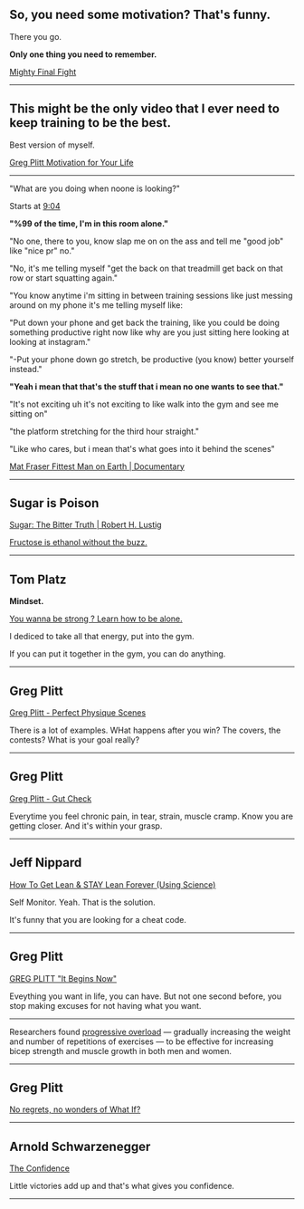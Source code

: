 ## So, you need some motivation? That's funny.

There you go.

**Only one thing you need to remember.**

[Mighty Final Fight](https://www.youtube.com/watch?v=fccaMp8aqz8)



---

## This might be the **only** video that I ever need to keep training to be the best. 

Best version of myself.

[Greg Plitt Motivation for Your Life](https://www.youtube.com/watch?v=B2zxxeKVFGs)


---

"What are you doing when noone is looking?"

Starts at [9:04](https://youtu.be/L3tjaPZU3FE?t=543)

**"%99 of the time, I'm in this room alone."**

"No one, there to you, know slap me on on the ass and tell me "good job" like "nice pr" no."

"No, it's me telling myself "get the back on that treadmill get back on that row or start squatting again."

"You know anytime i'm sitting in between training sessions like just messing around on my phone it's me telling myself like:

"Put down your phone and get back the training, like you could be doing something productive right now like why are you just sitting here looking at looking at instagram."

"-Put your phone down go stretch, be productive (you know) better yourself instead." 

**"Yeah i mean that that's the stuff that i mean no one wants to see that."**

"It's not exciting uh it's not exciting to like walk into the gym and see me sitting on"

"the platform stretching for the third hour straight."

"Like who cares, but i mean that's what goes into it behind the scenes"


[Mat Fraser Fittest Man on Earth | Documentary](https://www.youtube.com/watch?v=L3tjaPZU3FE)


---

## Sugar is Poison

[ Sugar: The Bitter Truth  | Robert H. Lustig](https://www.youtube.com/watch?v=dBnniua6-oM)

[Fructose is ethanol without the buzz.](https://youtu.be/dBnniua6-oM?t=4886)


---

## Tom Platz

**Mindset.**

[You wanna be strong ? Learn how to be alone.](https://www.youtube.com/watch?v=c_gvgmHFDOI)

I dediced to take all that energy, put into the gym.

If you can put it together in the gym, you can do anything.

---

## Greg Plitt

[Greg Plitt - Perfect Physique Scenes](https://www.youtube.com/watch?v=ftbMvITloh8)

There is a lot of examples. WHat happens after you win? The covers, the contests? What is your goal really?

---

## Greg Plitt

[Greg Plitt - Gut Check](https://youtu.be/VliGtrc8hKo?t=961)

Everytime you feel chronic pain, in tear, strain, muscle cramp. Know you are getting closer. And it's within your grasp.

---

## Jeff Nippard

[ How To Get Lean & STAY Lean Forever (Using Science) ](https://www.youtube.com/watch?v=roHQ3F7d9YQ&ab_channel=JeffNippard)

Self Monitor. Yeah. That is the solution.

It's funny that you are looking for a cheat code.

---

## Greg Plitt

[ GREG PLITT "It Begins Now"](https://www.youtube.com/watch?v=Rtv84F3kzIs)

Eveything you want in life, you can have. But not one second before, you stop making excuses for not having what you want. 

---

Researchers found [progressive overload](https://www.healthline.com/health/progressive-overload#benefits) — gradually increasing the weight and number of repetitions of exercises — to be effective for increasing bicep strength and muscle growth in both men and women.

---

## Greg Plitt

[No regrets, no wonders of What If?](https://www.youtube.com/watch?v=sFtgjAUe7P4)

---

## Arnold Schwarzenegger

[The Confidence](https://youtu.be/QcM9CZMMDkU?t=2261)

Little victories add up and that's what gives you confidence.

---

